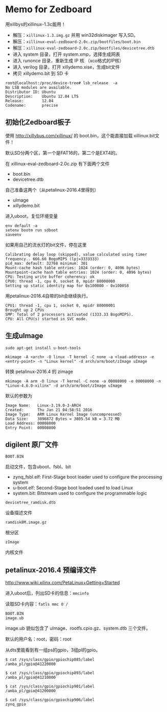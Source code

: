 # Memo for Zedboard

用xillbys的xillinux-1.3c能用！

- 解压：`xillinux-1.3.img.gz` 并用 win32diskimager 写入SD。
- 解压：`xillinux-eval-zedboard-2.0c.zip/bootfiles/boot.bin`
- 解压：`xillinux-eval-zedboard-2.0c.zip/bootfiles/devicetree.dtb`
- 进入 system 目录，打开 system.xmp，选择生成网表
- 进入 runonce 目录，重新生成 IP 核 （xco格式的IP核）
- 进入 verilog 目录，打开 xillydemo.xise，生成bit文件
- 拷贝 xillydemo.bit 到 SD 卡

```
root@localhost:/proc/device-tree# lsb_release  -a
No LSB modules are available.
Distributor ID: Ubuntu
Description:    Ubuntu 12.04 LTS
Release:        12.04
Codename:       precise
```




## 初始化Zedboard板子

使用 http://xillybus.com/xillinux/ 的 boot.bin，这个能直接加载 xillinux.bit文件！

默认SD分两个区，第一个是FAT16的，第二个是EXT4的。

在 xillinux-eval-zedboard-2.0c.zip 有下面两个文件

- boot.bin
- devicetree.dtb 

自己准备这两个（从petalinux-2016.4里得到）

- uImage
- xillydemo.bit

进入uboot，复位环境变量

```
env default -a
setenv bootm run sdboot
saveenv
```

如果用自己的流水灯的bit文件，停在这里
```
Calibrating delay loop (skipped), value calculated using timer frequency.. 666.66 BogoMIPS (lpj=3333333)
pid_max: default: 32768 minimum: 301
Mount-cache hash table entries: 1024 (order: 0, 4096 bytes)
Mountpoint-cache hash table entries: 1024 (order: 0, 4096 bytes)
CPU: Testing write buffer coherency: ok
CPU0: thread -1, cpu 0, socket 0, mpidr 80000000
Setting up static identity map for 0x100000 - 0x100058
```

用petalinux-2016.4自带的bit会继续执行。

```
CPU1: thread -1, cpu 1, socket 0, mpidr 80000001
Brought up 2 CPUs
SMP: Total of 2 processors activated (1333.33 BogoMIPS).
CPU: All CPU(s) started in SVC mode.
```


## 生成uImage

```
sudo apt-get install u-boot-tools

mkimage -A <arch> -O linux -T kernel -C none -a <load-address> -e <entry-point> -n "Linux kernel" -d arch/arm/boot/zImage uImage
```

转换 petalinux-2016.4 的 zimage

```
mkimage -A arm -O linux -T kernel -C none -a 00008000 -e 00008000 -n "Linux-4.6.0-xilinx" -d arch/arm/boot/zImage uImage
```


默认的参数为

```
Image Name:   Linux-3.19.0-3-ARCH
Created:      Thu Jan 21 04:58:51 2016
Image Type:   ARM Linux Kernel Image (uncompressed)
Data Size:    3896872 Bytes = 3805.54 kB = 3.72 MB
Load Address: 00008000
Entry Point:  00008000
```


## digilent 原厂文件

`BOOT.BIN`

启动文件，包含uboot、fsbl、bit

- zynq_fsbl.elf: First-Stage boot loader used to configure the processing system
- u-boot.elf: Second-Stage boot loaded used to load Linux
- system.bit: Bitstream used to configure the programmable logic

`devicetree_ramdisk.dtb`

设备描述文件

`ramdisk8M.image.gz`

根分区

`zImage`

内核文件


## petalinux-2016.4 预编译文件
http://www.wiki.xilinx.com/PetaLinux+Getting+Started

进入uboot后，列出SD卡的信息：`mmcinfo`

读取SD卡内容：`fatls mmc 0 /`


```
BOOT.BIN
image.ub
```

image.ub 貌似包含了 uImage、rootfs.cpio.gz、system.dtb 三个文件。

默认的用户名：root，密码：root

从dts里能看到有一组ps的gpio，3组pl的gpio。

```
$ cat /sys/class/gpio/gpiochip885/label
/amba_pl/gpio@41220000

$ cat /sys/class/gpio/gpiochip893/label
/amba_pl/gpio@41210000

$ cat /sys/class/gpio/gpiochip901/label
/amba_pl/gpio@41200000

$ cat /sys/class/gpio/gpiochip906/label
zynq_gpio
```


